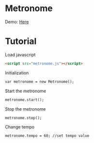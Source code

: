 # Metronome
Demo: <a href="https://yryrrf.github.io/Metronome/index.html">Here</a>


# Tutorial
Load javascript
```HTML
<script src="metronome.js"></script>
```


Initialization
```HTML
var metronome = new Metronome();
```

Start the metronome
```HTML
metronome.start();
```

Stop the metronome
```HTML
metronome.stop();
```

Change tempo
```HTML
metronome.tempo = 60; //set tempo value
```
